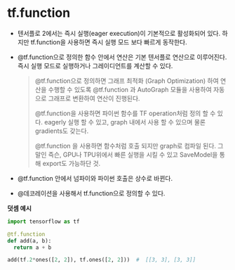 # tf.function

- 텐서플로 2에서는 즉시 실행(eager execution)이 기본적으로 활성화되어 있다. 하지만 tf.function을 사용하면 즉시 실행 모드 보다 빠르게 동작한다.

- @tf.function으로 정의한 함수 안에서 연산은 기본 텐서플로 연산으로 이루어진다. 즉시 실행 모드로 실행하거나 그레이디언트를 계산할 수 있다.

  > @tf.function으로 정의하면 그래프 최적화 (Graph Optimization) 하여 연산을 수행할 수 있도록 @tf.function 과 AutoGraph 모듈을 사용하여 자동으로 그래프로 변환하여 연산이 진행된다.
  >
  > @tf.function을 사용하면 파이썬 함수를 TF operation처럼 정의 할 수 있다. eagerly 실행 할 수 있고, graph 내에서 사용 할 수 있으며 물론 gradients도 갖는다.
  >
  > @tf.function 을 사용하면 함수처럼 호출 되지만 graph로 컴파일 된다. 그 말인 즉슨, GPU나 TPU위에서 빠른 실행을 시킬 수 있고 SaveModel을 통해 export도 가능하단 것.

- @tf.function 안에서 넘파이와 파이썬 호출은 상수로 바뀐다.

- @데코레이션을 사용해서 tf.function으로 정의할 수 있다.

**덧셈 예시**

```python
import tensorflow as tf

@tf.function 
def add(a, b):
  return a + b

add(tf.2*ones([2, 2]), tf.ones([2, 2]))  #  [[3, 3], [3, 3]]
```

